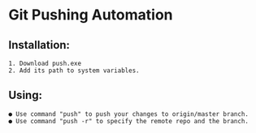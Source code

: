 # Git Pushing Automation
  ## Installation:
    1. Download push.exe
    2. Add its path to system variables. 

  ## Using:
    ● Use command "push" to push your changes to origin/master branch.
    ● Use command "push -r" to specify the remote repo and the branch.
